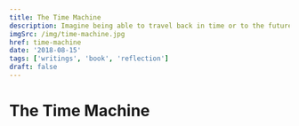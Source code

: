 ```yaml
---
title: The Time Machine
description: Imagine being able to travel back in time or to the future. Simple turn the knob to the desired date and press "Go". No more worrying about lost keys or forgotten headphones with this simple yet affordable solution.
imgSrc: /img/time-machine.jpg
href: time-machine
date: '2018-08-15'
tags: ['writings', 'book', 'reflection']
draft: false
---
```


# The Time Machine
